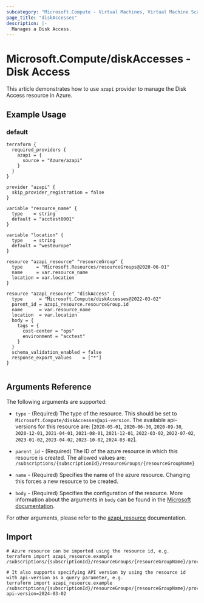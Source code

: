 ```yaml
---
subcategory: "Microsoft.Compute - Virtual Machines, Virtual Machine Scale Sets"
page_title: "diskAccesses"
description: |-
  Manages a Disk Access.
---
```


# Microsoft.Compute/diskAccesses - Disk Access

This article demonstrates how to use `azapi` provider to manage the Disk Access resource in Azure.

## Example Usage

### default

```hcl
terraform {
  required_providers {
    azapi = {
      source = "Azure/azapi"
    }
  }
}

provider "azapi" {
  skip_provider_registration = false
}

variable "resource_name" {
  type    = string
  default = "acctest0001"
}

variable "location" {
  type    = string
  default = "westeurope"
}

resource "azapi_resource" "resourceGroup" {
  type     = "Microsoft.Resources/resourceGroups@2020-06-01"
  name     = var.resource_name
  location = var.location
}

resource "azapi_resource" "diskAccess" {
  type      = "Microsoft.Compute/diskAccesses@2022-03-02"
  parent_id = azapi_resource.resourceGroup.id
  name      = var.resource_name
  location  = var.location
  body = {
    tags = {
      cost-center = "ops"
      environment = "acctest"
    }
  }
  schema_validation_enabled = false
  response_export_values    = ["*"]
}


```



## Arguments Reference

The following arguments are supported:

* `type` - (Required) The type of the resource. This should be set to `Microsoft.Compute/diskAccesses@api-version`. The available api-versions for this resource are: [`2020-05-01`, `2020-06-30`, `2020-09-30`, `2020-12-01`, `2021-04-01`, `2021-08-01`, `2021-12-01`, `2022-03-02`, `2022-07-02`, `2023-01-02`, `2023-04-02`, `2023-10-02`, `2024-03-02`].

* `parent_id` - (Required) The ID of the azure resource in which this resource is created. The allowed values are:  
  `/subscriptions/{subscriptionId}/resourceGroups/{resourceGroupName}`

* `name` - (Required) Specifies the name of the azure resource. Changing this forces a new resource to be created.

* `body` - (Required) Specifies the configuration of the resource. More information about the arguments in `body` can be found in the [Microsoft documentation](https://learn.microsoft.com/en-us/azure/templates/Microsoft.Compute/diskAccesses?pivots=deployment-language-terraform).

For other arguments, please refer to the [azapi_resource](https://registry.terraform.io/providers/Azure/azapi/latest/docs/resources/resource) documentation.

## Import

 ```shell
 # Azure resource can be imported using the resource id, e.g.
 terraform import azapi_resource.example /subscriptions/{subscriptionId}/resourceGroups/{resourceGroupName}/providers/Microsoft.Compute/diskAccesses/{resourceName}
 
 # It also supports specifying API version by using the resource id with api-version as a query parameter, e.g.
 terraform import azapi_resource.example /subscriptions/{subscriptionId}/resourceGroups/{resourceGroupName}/providers/Microsoft.Compute/diskAccesses/{resourceName}?api-version=2024-03-02
 ```
